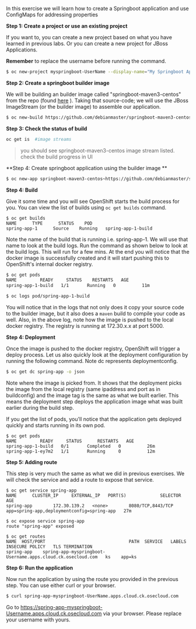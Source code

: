 In this exercise we will learn how to create a Springboot application and use ConfigMaps for addressing properties

**Step 1: Create a project or use an existing project**

If you want to, you can create a new project based on what you have learned in previous labs. Or you can create a new project for JBoss Applications.

**Remember** to replace the username before running the command.

```sh
$ oc new-project myspringboot-UserName --display-name="My Springboot Applications"
```

**Step 2: Create a springboot builder image**

We will be building an builder image called  "springboot-maven3-centos" from the repo  (found [here](https://github.com/debianmaster/springboot-maven3-centos.git) ). Taking that source-code; we will use the JBoss ImageStream (or the builder image) to assemble our application. 

```sh
$ oc new-build https://github.com/debianmaster/springboot-maven3-centos.git --strategy=docker --name=springboot-maven3-centos 
```
**Step 3: Check the status of build**

```sh
oc get is  #image streams
```
> you should see springboot-maven3-centos image stream listed.  check the build progress in UI  

**Step 4: Create springboot application using the builder image **

```sh
$ oc new-app springboot-maven3-centos~https://github.com/debianmaster/springboot-sample-app.git --name=spring-app
```

**Step 4: Build**

Give it some time and you will see OpenShift starts the build process for you. You can view the list of builds using `oc get builds` command.

```
$ oc get builds
NAME      TYPE      STATUS    POD
spring-app-1      Source    Running   spring-app-1-build
```

Note the name of the build that is running i.e. spring-app-1. We will use that name to look at the build logs. Run the command as shown below to look at the build logs. This will run for a few mins. At the end you will notice that the docker image is successfully created and it will start pushing this to OpenShift's internal docker registry.


```sh
$ oc get pods
NAME         READY     STATUS    RESTARTS   AGE
spring-app-1-build   1/1       Running   0          11m

$ oc logs pod/spring-app-1-build
```


You will notice that in the logs that not only does it copy your source code to the builder image, but it also does a `maven` build to compile your code as well. Also, in the above log, note how the image is pushed to the local docker registry. The registry is running at 172.30.x.x at port 5000.

**Step 4: Deployment**

Once the image is pushed to the docker registry, OpenShift will trigger a deploy process. Let us also quickly look at the deployment configuration by running the following command. Note dc represents deploymentconfig.

```sh
$ oc get dc spring-app -o json
```
Note where the image is picked from. It shows that the deployment picks the image from the local registry (same ipaddress and port as in buildconfig) and the image tag is the same as what we built earlier. This means the deployment step deploys the application image what was built earlier during the build step.

If you get the list of pods, you'll notice that the application gets deployed quickly and starts running in its own pod.

```
$ oc get pods
NAME         READY     STATUS      RESTARTS   AGE
spring-app-1-build   0/1       Completed   0          26m
spring-app-1-ey7m2   1/1       Running     0          12m
```

**Step 5: Adding route**

This step is very much the same as what we did in previous exercises. We will check the service and add a route to expose that service. 

```
$ oc get service spring-app
NAME      CLUSTER_IP     EXTERNAL_IP   PORT(S)             SELECTOR                     AGE
spring-app        172.30.139.2   <none>        8080/TCP,8443/TCP   app=spring-app,deploymentconfig=spring-app   27m
```

```
$ oc expose service spring-app
route "spring-app" exposed
```

```
$ oc get routes
NAME  HOST/PORT                                PATH  SERVICE   LABELS    INSECURE POLICY   TLS TERMINATION
spring-app    spring-app-myspringboot-Username.apps.cloud.ck.osecloud.com   ks    app=ks        
```

**Step 6: Run the application**

Now run the application by using the route you provided in the previous step. You can use either curl or your browser.

```sh
$ curl spring-app-myspringboot-UserName.apps.cloud.ck.osecloud.com
```
Go to https://spring-app-myspringboot-Username.apps.cloud.ck.osecloud.com via your browser. Please replace your username with yours.

